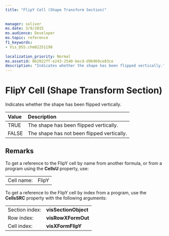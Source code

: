 ```yaml
---
title: "FlipY Cell (Shape Transform Section)"
 
 
manager: soliver
ms.date: 3/9/2015
ms.audience: Developer
ms.topic: reference
f1_keywords:
- Vis_DSS.chm82251198
 
localization_priority: Normal
ms.assetid: 062022ff-e243-2540-becd-d9b969ce83ce
description: "Indicates whether the shape has been flipped vertically."
---
```


# FlipY Cell (Shape Transform Section)

Indicates whether the shape has been flipped vertically.
  
|**Value**|**Description**|
|:-----|:-----|
| TRUE  <br/> | The shape has been flipped vertically.  <br/> |
| FALSE  <br/> | The shape has not been flipped vertically.  <br/> |
   
## Remarks

To get a reference to the FlipY cell by name from another formula, or from a program using the **CellsU** property, use: 
  
|||
|:-----|:-----|
| Cell name:  <br/> | FlipY  <br/> |
   
To get a reference to the FlipY cell by index from a program, use the **CellsSRC** property with the following arguments: 
  
|||
|:-----|:-----|
| Section index:  <br/> |**visSectionObject** <br/> |
| Row index:  <br/> |**visRowXFormOut** <br/> |
| Cell index:  <br/> |**visXFormFlipY** <br/> |
   

